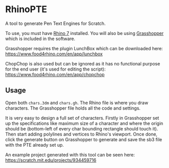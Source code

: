 # RhinoPTE

A tool to generate Pen Text Engines for Scratch.

To use, you must have [Rhino 7](https://www.rhino3d.com/) installed. You will also be using [Grasshopper](https://www.grasshopper3d.com/) which is included in the software.

Grasshopper requires the plugin LunchBox which can be downloaded here:
https://www.food4rhino.com/en/app/lunchbox

ChopChop is also used but can be ignored as it has no functional purpose for the end user (it's used for editing the script):
https://www.food4rhino.com/en/app/chopchop

## Usage
Open both `chars.3dm` and `chars.gh`.
The Rhino file is where you draw characters. The Grasshopper file holds all the code and settings. 

It is very easy to design a full set of characters. Firstly in Grasshopper set up the specifications like maximum size of a character and where the origin should be (bottom-left of every char bounding rectangle should touch it). Then start adding polylines and vertices to Rhino's viewport. Once done, click the generate button on Grasshopper to generate and save the sb3 file with the PTE already set up.

An example project generated with this tool can be seen here: https://scratch.mit.edu/projects/934459716
